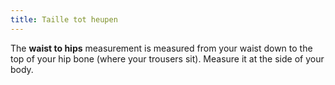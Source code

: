 ```yaml
---
title: Taille tot heupen
---
```


The **waist to hips** measurement is measured from your waist down to the top of your hip bone (where your trousers sit). Measure it at the side of your body.
